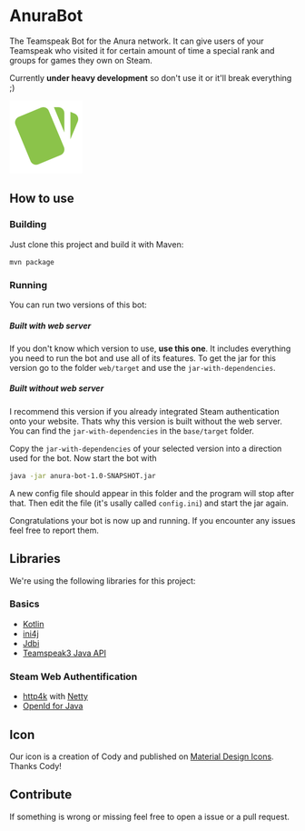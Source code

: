 # AnuraBot
The Teamspeak Bot for the Anura network. 
It can give users of your Teamspeak who visited it for certain amount of time a special rank 
and groups for games they own on Steam.

Currently **under heavy development** so don't use it or it'll break everything ;)

![Cards Icon](icon/cards@0.5.png) 

## How to use

### Building
Just clone this project and build it with Maven:
```
mvn package
```

### Running
You can run two versions of this bot:

##### Built with web server
If you don't know which version to use, **use this one**. 
It includes everything you need to run the bot and use all of its features.
To get the jar for this version go to the folder `web/target` and use the 
`jar-with-dependencies`.

##### Built without web server
I recommend this version if you already integrated Steam authentication
onto your website. Thats why this version is built without the web server.
You can find the `jar-with-dependencies` in the `base/target` folder.

Copy the `jar-with-dependencies` of your selected version into a direction used for the bot.
Now start the bot with 
```bash
java -jar anura-bot-1.0-SNAPSHOT.jar
```
A new config file should appear in this folder and the program will stop after that.
Then edit the file (it's usally called `config.ini`) and start the jar again.

Congratulations your bot is now up and running.
If you encounter any issues feel free to report them.

## Libraries
We're using the following libraries for this project:
### Basics
* [Kotlin](https://kotlinlang.org)
* [ini4j](http://ini4j.sourceforge.net)
* [Jdbi](http://jdbi.org)
* [Teamspeak3 Java API](https://github.com/TheHolyWaffle/TeamSpeak-3-Java-API)
### Steam Web Authentification
* [http4k](https://www.http4k.org) with [Netty](http://netty.io)
* [OpenId for Java](https://github.com/jbufu/openid4java)

## Icon
Our icon is a creation of Cody and published on [Material Design Icons](https://materialdesignicons.com/icon/cards).
Thanks Cody!

## Contribute
If something is wrong or missing feel free to open a issue or a pull request. 